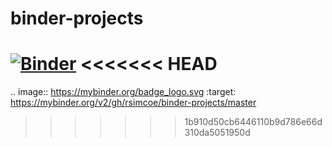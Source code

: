 # binder-projects

[![Binder](https://mybinder.org/badge_logo.svg)](https://mybinder.org/v2/gh/rsimcoe/binder-projects/master)
<<<<<<< HEAD
=======

.. image:: https://mybinder.org/badge_logo.svg
 :target: https://mybinder.org/v2/gh/rsimcoe/binder-projects/master
>>>>>>> 1b910d50cb6446110b9d786e66d310da5051950d
